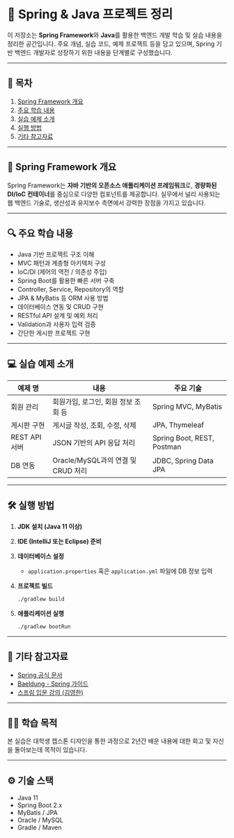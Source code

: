 # 📘 Spring & Java 프로젝트 정리

이 저장소는 **Spring Framework**와 **Java**를 활용한 백엔드 개발 학습 및 실습 내용을 정리한 공간입니다. 주요 개념, 실습 코드, 예제 프로젝트 등을 담고 있으며, Spring 기반 백엔드 개발자로 성장하기 위한 내용을 단계별로 구성했습니다.

---

## 📌 목차

1. [Spring Framework 개요](#spring-framework-개요)  
2. [주요 학습 내용](#주요-학습-내용)  
3. [실습 예제 소개](#실습-예제-소개)  
4. [실행 방법](#실행-방법)  
5. [기타 참고자료](#기타-참고자료)

---

## 🧭 Spring Framework 개요

Spring Framework는 **자바 기반의 오픈소스 애플리케이션 프레임워크**로, **경량화된 DI/IoC 컨테이너**를 중심으로 다양한 컴포넌트를 제공합니다. 실무에서 널리 사용되는 웹 백엔드 기술로, 생산성과 유지보수 측면에서 강력한 장점을 가지고 있습니다.

---

## 🔍 주요 학습 내용

- Java 기반 프로젝트 구조 이해  
- MVC 패턴과 계층형 아키텍처 구성  
- IoC/DI (제어의 역전 / 의존성 주입)  
- Spring Boot를 활용한 빠른 서버 구축  
- Controller, Service, Repository의 역할  
- JPA & MyBatis 등 ORM 사용 방법  
- 데이터베이스 연동 및 CRUD 구현  
- RESTful API 설계 및 예외 처리  
- Validation과 사용자 입력 검증  
- 간단한 게시판 프로젝트 구현  

---

## 💻 실습 예제 소개

| 예제 명 | 내용 | 주요 기술 |
|--------|------|-----------|
| 회원 관리 | 회원가입, 로그인, 회원 정보 조회 등 | Spring MVC, MyBatis |
| 게시판 구현 | 게시글 작성, 조회, 수정, 삭제 | JPA, Thymeleaf |
| REST API 서버 | JSON 기반의 API 응답 처리 | Spring Boot, REST, Postman |
| DB 연동 | Oracle/MySQL과의 연결 및 CRUD 처리 | JDBC, Spring Data JPA |

---

## 🛠 실행 방법

1. **JDK 설치 (Java 11 이상)**
2. **IDE (IntelliJ 또는 Eclipse) 준비**
3. **데이터베이스 설정**
    - `application.properties` 혹은 `application.yml` 파일에 DB 정보 입력
4. **프로젝트 빌드**

    ```bash
    ./gradlew build
    ```

5. **애플리케이션 실행**

    ```bash
    ./gradlew bootRun
    ```

---

## 🔗 기타 참고자료

- [Spring 공식 문서](https://spring.io/projects/spring-framework)  
- [Baeldung - Spring 가이드](https://www.baeldung.com/)  
- [스프링 입문 강의 (김영한)](https://www.inflearn.com/course/스프링-입문)

---

## 🙋‍♀️ 학습 목적

본 실습은 대학생 캡스톤 디자인을 통한 과정으로 2년간 배운 내용에 대한 회고 및 자신을 돌아보는데 목적이 있습니다.

---

## ⚙️ 기술 스택

- Java 11  
- Spring Boot 2.x  
- MyBatis / JPA  
- Oracle / MySQL  
- Gradle / Maven  
